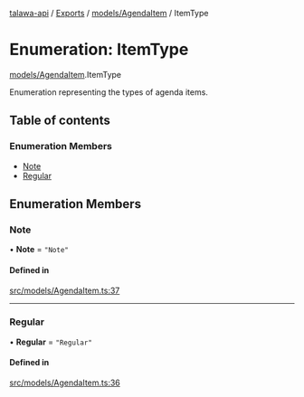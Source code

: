 [talawa-api](../README.md) / [Exports](../modules.md) / [models/AgendaItem](../modules/models_AgendaItem.md) / ItemType

# Enumeration: ItemType

[models/AgendaItem](../modules/models_AgendaItem.md).ItemType

Enumeration representing the types of agenda items.

## Table of contents

### Enumeration Members

- [Note](models_AgendaItem.ItemType.md#note)
- [Regular](models_AgendaItem.ItemType.md#regular)

## Enumeration Members

### Note

• **Note** = ``"Note"``

#### Defined in

[src/models/AgendaItem.ts:37](https://github.com/PalisadoesFoundation/talawa-api/blob/9fa6a1c/src/models/AgendaItem.ts#L37)

___

### Regular

• **Regular** = ``"Regular"``

#### Defined in

[src/models/AgendaItem.ts:36](https://github.com/PalisadoesFoundation/talawa-api/blob/9fa6a1c/src/models/AgendaItem.ts#L36)
